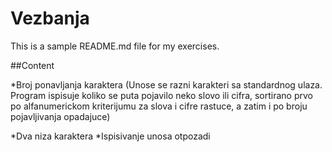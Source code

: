 # Vezbanja

This is a sample README.md file for my exercises.

##Content

*Broj ponavljanja karaktera (Unose se razni karakteri sa standardnog ulaza. Program ispisuje koliko se puta pojavilo neko slovo ili cifra, sortirano prvo po alfanumerickom kriterijumu za slova i cifre rastuce, a zatim i po broju pojavljivanja opadajuce)

*Dva niza karaktera
*Ispisivanje unosa otpozadi


